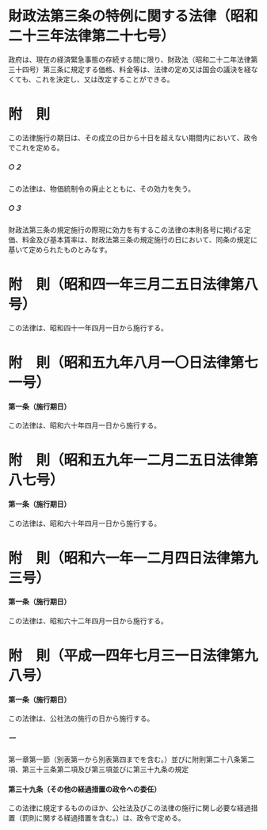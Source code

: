 # 財政法第三条の特例に関する法律（昭和二十三年法律第二十七号）
政府は、現在の経済緊急事態の存続する間に限り、財政法（昭和二十二年法律第三十四号）第三条に規定する価格、料金等は、法律の定め又は国会の議決を経なくても、これを決定し、又は改定することができる。
# 附　則
この法律施行の期日は、その成立の日から十日を超えない期間内において、政令でこれを定める。
##### ○２
この法律は、物価統制令の廃止とともに、その効力を失う。
##### ○３
財政法第三条の規定施行の際現に効力を有するこの法律の本則各号に掲げる定価、料金及び基本賃率は、財政法第三条の規定施行の日において、同条の規定に基いて定められたものとみなす。
# 附　則（昭和四一年三月二五日法律第八号）
この法律は、昭和四十一年四月一日から施行する。
# 附　則（昭和五九年八月一〇日法律第七一号）
#### 第一条（施行期日）
この法律は、昭和六十年四月一日から施行する。
# 附　則（昭和五九年一二月二五日法律第八七号）
#### 第一条（施行期日）
この法律は、昭和六十年四月一日から施行する。
# 附　則（昭和六一年一二月四日法律第九三号）
#### 第一条（施行期日）
この法律は、昭和六十二年四月一日から施行する。
# 附　則（平成一四年七月三一日法律第九八号）
#### 第一条（施行期日）
この法律は、公社法の施行の日から施行する。
##### 一
第一章第一節（別表第一から別表第四までを含む。）並びに附則第二十八条第二項、第三十三条第二項及び第三項並びに第三十九条の規定
#### 第三十九条（その他の経過措置の政令への委任）
この法律に規定するもののほか、公社法及びこの法律の施行に関し必要な経過措置（罰則に関する経過措置を含む。）は、政令で定める。
